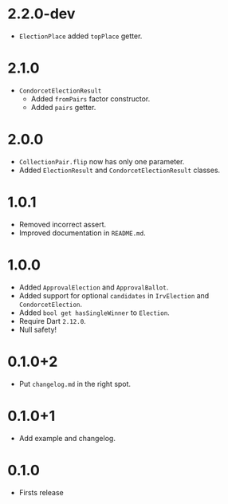 # 2.2.0-dev

- `ElectionPlace` added `topPlace` getter.

# 2.1.0

- `CondorcetElectionResult`
  - Added `fromPairs` factor constructor.
  - Added `pairs` getter. 

# 2.0.0

- `CollectionPair.flip` now has only one parameter.
- Added `ElectionResult` and `CondorcetElectionResult` classes.

# 1.0.1

- Removed incorrect assert.
- Improved documentation in `README.md`.

# 1.0.0

- Added `ApprovalElection` and `ApprovalBallot`.
- Added support for optional `candidates` in `IrvElection` and
  `CondorcetElection`.
- Added `bool get hasSingleWinner` to `Election`.
- Require Dart `2.12.0`.
- Null safety!

# 0.1.0+2

- Put `changelog.md` in the right spot.

# 0.1.0+1

- Add example and changelog.

# 0.1.0

- Firsts release
